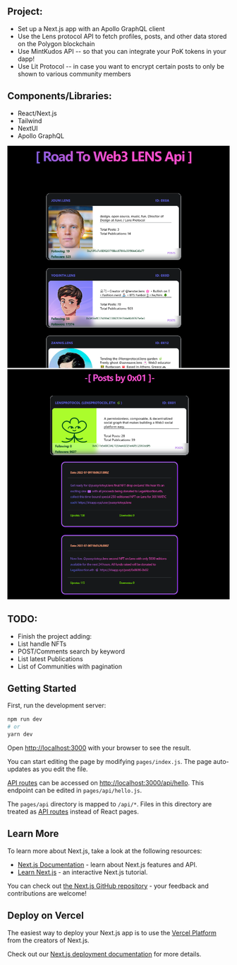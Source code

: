 ## Project:

- Set up a Next.js app with an Apollo GraphQL client
- Use the Lens protocol API to fetch profiles, posts, and other data stored on the Polygon blockchain
- Use MintKudos API -- so that you can integrate your PoK tokens in your dapp!
- Use Lit Protocol -- in case you want to encrypt certain posts to only be shown to various community members


## Components/Libraries:

- React/Next.js
- Tailwind
- NextUI
- Apollo GraphQL


![Screenshot](screenshot_01.png)
![Screenshot](screenshot_02.png)



## TODO:

- Finish the project adding:
- List handle NFTs
- POST/Comments search by keyword
- List latest Publications
- List of Communities with pagination



## Getting Started

First, run the development server:

```bash
npm run dev
# or
yarn dev
```

Open [http://localhost:3000](http://localhost:3000) with your browser to see the result.

You can start editing the page by modifying `pages/index.js`. The page auto-updates as you edit the file.

[API routes](https://nextjs.org/docs/api-routes/introduction) can be accessed on [http://localhost:3000/api/hello](http://localhost:3000/api/hello). This endpoint can be edited in `pages/api/hello.js`.

The `pages/api` directory is mapped to `/api/*`. Files in this directory are treated as [API routes](https://nextjs.org/docs/api-routes/introduction) instead of React pages.

## Learn More

To learn more about Next.js, take a look at the following resources:

- [Next.js Documentation](https://nextjs.org/docs) - learn about Next.js features and API.
- [Learn Next.js](https://nextjs.org/learn) - an interactive Next.js tutorial.

You can check out [the Next.js GitHub repository](https://github.com/vercel/next.js/) - your feedback and contributions are welcome!

## Deploy on Vercel

The easiest way to deploy your Next.js app is to use the [Vercel Platform](https://vercel.com/new?utm_medium=default-template&filter=next.js&utm_source=create-next-app&utm_campaign=create-next-app-readme) from the creators of Next.js.

Check out our [Next.js deployment documentation](https://nextjs.org/docs/deployment) for more details.
